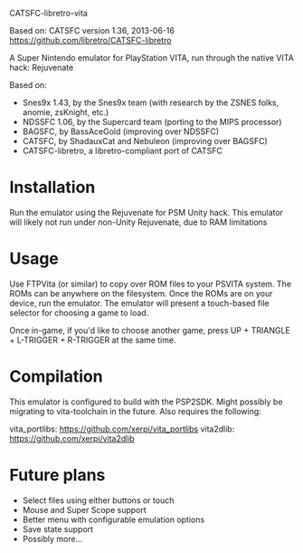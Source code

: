 CATSFC-libretro-vita

Based on:
CATSFC version 1.36, 2013-06-16
https://github.com/libretro/CATSFC-libretro

A Super Nintendo emulator for PlayStation VITA, run through the native VITA 
hack: Rejuvenate

Based on:
* Snes9x 1.43, by the Snes9x team (with research by the ZSNES folks, anomie,
  zsKnight, etc.)
* NDSSFC 1.06, by the Supercard team (porting to the MIPS processor)
* BAGSFC, by BassAceGold (improving over NDSSFC)
* CATSFC, by ShadauxCat and Nebuleon (improving over BAGSFC)
* CATSFC-libretro, a libretro-compliant port of CATSFC

# Installation

Run the emulator using the Rejuvenate for PSM Unity hack. This emulator will 
likely not run under non-Unity Rejuvenate, due to RAM limitations

# Usage

Use FTPVita (or similar) to copy over ROM files to your PSVITA system. The ROMs
can be anywhere on the filesystem. Once the ROMs are on your device, run the
emulator. The emulator will present a touch-based file selector for choosing
a game to load.

Once in-game, if you'd like to choose another game, press UP + TRIANGLE + 
L-TRIGGER + R-TRIGGER at the same time.


# Compilation

This emulator is configured to build with the PSP2SDK. Might possibly be 
migrating to vita-toolchain in the future. Also requires the following:

vita_portlibs: https://github.com/xerpi/vita_portlibs
vita2dlib: https://github.com/xerpi/vita2dlib

# Future plans

* Select files using either buttons or touch
* Mouse and Super Scope support
* Better menu with configurable emulation options
* Save state support
* Possibly more...